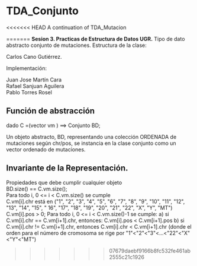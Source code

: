 # TDA_Conjunto
<<<<<<< HEAD
A continuation of TDA_Mutacion 

=======
**Sesion 3. Practicas de Estructura de Datos UGR.**
Tipo de dato abstracto conjunto de mutaciones.
Estructura de la clase:

Carlos Cano Gutiérrez.

Implementación:

Juan Jose Martín Cara\
Rafael Sanjuan Aguilera\
Pablo Torres Rosel

## Función de abstracción

dado C =(vector<mutaciones> vm ) ==> Conjunto BD;

Un objeto abstracto, BD, representando una colección ORDENADA de mutaciones según chr/pos, se instancia en
la clase conjunto como un vector ordenado de mutaciones.

## Invariante de la Representación. 
Propiedades que debe cumplir cualquier objeto\
BD.size() == C.vm.size();\
Para todo i, 0 <= i < C.vm.size() se cumple\
C.vm[i].chr está en ("1", "2", "3", "4", "5", "6", "7", "8", "9", "10", "11", "12", "13", "14", "15", "
16", "17", "18", "19", "20", "21", "22", "X", "Y", "MT")
C.vm[i].pos > 0;
Para todo i, 0 <= i < C.vm.size()-1 se cumple:
a) si C.vm[i].chr == C.vm[i+1].chr, entonces: C.vm[i].pos < C.vm[i+1].pos
b) si C.vm[i].chr != C.vm[i+1].chr, entonces C.vm[i].chr < C.vm[i+1].chr
(donde el orden para el número de cromosoma se rige por "1"<"2"<"3"<...<"22"<"X"<"Y"<"MT")
>>>>>>> 07679daebf9166b8fc532fe461ab2555c21c1926

